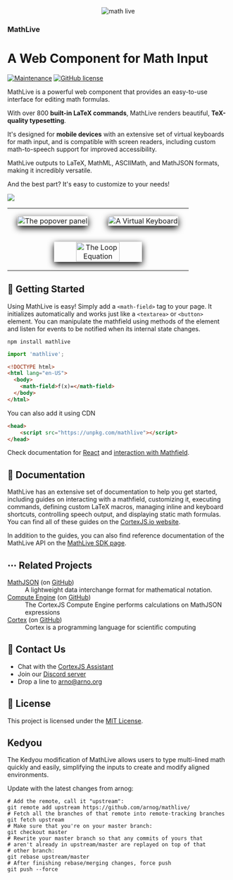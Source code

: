 <div align="center">
    <img alt="math live" src="assets/mathlive-1.png?raw=true">
</div>

<h3><strong>MathLive</strong></h3>
<h1>A Web Component for Math Input</h1>

[![Maintenance](https://img.shields.io/maintenance/yes/2023.svg)]()
[![GitHub license](https://img.shields.io/badge/license-MIT-brightgreen.svg)](https://raw.githubusercontent.com/arnog/mathlive/master/LICENSE.txt)

MathLive is a powerful web component that provides an easy-to-use interface for
editing math formulas.

With over 800 **built-in LaTeX commands**, MathLive renders beautiful, 
**TeX-quality typesetting**. 

It's designed for **mobile devices** with an extensive set of virtual keyboards 
for math input, and is compatible with screen readers, including custom 
math-to-speech support for improved accessibility. 

MathLive outputs to LaTeX, MathML, ASCIIMath, and MathJSON formats, making it 
incredibly versatile. 

And the best part? It's easy to customize to your needs!

<img src="assets/screenshots/mathlive-demo.png">

<table align="center" >
    <tr>
        <td width='50%' align='center' style="border:none;">
            <img alt="The popover panel" 
            style='margin:15px; box-shadow: 0px 5px 15px #000; border: 1px solid #eee' 
            src="assets/screenshots/popover.png">
        </td>
        <td width='50%' align='center' style="border:none;">
            <img alt="A Virtual Keyboard" 
            style='margin:15px; box-shadow: 0px 5px 15px #000; border: 1px solid #eee' 
            src="assets/screenshots/virtualKeyboard.png">
        </td>
    </tr>
    <tr style="background-color: initial; border: none;">
        <td colspan="2" align="center" style="border:none;">
            <img width="50%" alt="The Loop Equation" 
            style='margin:15px; box-shadow: 0px 5px 15px #000; border: 1px solid #eee' 
            src="assets/screenshots/loop-eqn.png">
        </td>
    </tr>
</table>

## 🚀 Getting Started

Using MathLive is easy! Simply add a `<math-field>` tag to your page. It
initializes automatically and works just like a `<textarea>` or `<button>`
element. You can manipulate the mathfield using methods of the element and
listen for events to be notified when its internal state changes.

`npm install mathlive`

```javascript
import 'mathlive';
```

```html
<!DOCTYPE html>
<html lang="en-US">
  <body>
    <math-field>f(x)=</math-field>
  </body>
</html>
```

You can also add it using CDN
```html
<head>
    <script src="https://unpkg.com/mathlive"></script>
</head>
```

Check documentation for [React](https://cortexjs.io/mathlive/guides/react/) and
[interaction with Mathfield](https://cortexjs.io/mathlive/guides/interacting/). 

## 📖 Documentation

MathLive has an extensive set of documentation to help you get started,
including guides on interacting with a mathfield, customizing it, executing
commands, defining custom LaTeX macros, managing inline and keyboard shortcuts,
controlling speech output, and displaying static math formulas. You can find all
of these guides on the [CortexJS.io website](https://cortexjs.io/mathlive/).

In addition to the guides, you can also find reference documentation of the
MathLive API on the [MathLive SDK page](https://cortexjs.io/docs/mathlive).

## ⋯ Related Projects

<dl>
  <dt><a href="https://cortexjs.io/math-json">MathJSON</a> (on <a href="https://github.com/cortex-js/math-json">GitHub</a>)</dt>
  <dd>A lightweight data interchange format for mathematical notation.</dd>  
  <dt><a href="https://cortexjs.io/compute-engine">Compute Engine</a> (on <a href="https://github.com/cortex-js/math-json/tree/master/src/compute-engine">GitHub</a>)</dt>
  <dd>The CortexJS Compute Engine performs calculations on MathJSON expressions</dd>  
  <dt><a href="https://cortexjs.io/cortex">Cortex</a> (on <a href="https://github.com/cortex-js/math-json/tree/master/src/cortex">GitHub</a>)</dt>
  <dd>Cortex is a programming language for scientific computing</dd>  
</dl>

## 💬 Contact Us

- Chat with the [CortexJS Assistant](https://chat.openai.com/g/g-8YgEfR7ig-cortexjs-assistant)
- Join our [Discord server](https://discord.gg/yhmvVeJ4Hd)
- Drop a line to [arno@arno.org](arno@arno.org)

## 📃 License

This project is licensed under the [MIT License](LICENSE.txt).

## Kedyou

The Kedyou modification of MathLive allows users to type multi-lined math
quickly and easily, simplifying the inputs to create and modify aligned
environments.

Update with the latest changes from arnog:

```
# Add the remote, call it "upstream":
git remote add upstream https://github.com/arnog/mathlive/
# Fetch all the branches of that remote into remote-tracking branches
git fetch upstream
# Make sure that you're on your master branch:
git checkout master
# Rewrite your master branch so that any commits of yours that
# aren't already in upstream/master are replayed on top of that
# other branch:
git rebase upstream/master
# After finishing rebase/merging changes, force push
git push --force
```
